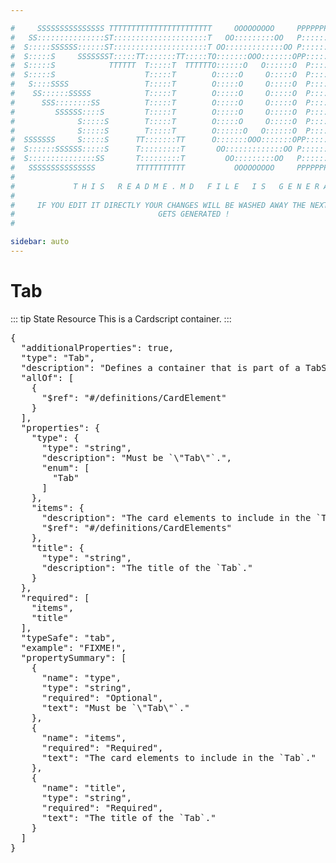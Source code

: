 ```yaml
---

#     SSSSSSSSSSSSSSS TTTTTTTTTTTTTTTTTTTTTTT     OOOOOOOOO     PPPPPPPPPPPPPPPPP    !!!  
#   SS:::::::::::::::ST:::::::::::::::::::::T   OO:::::::::OO   P::::::::::::::::P  !!:!! 
#  S:::::SSSSSS::::::ST:::::::::::::::::::::T OO:::::::::::::OO P::::::PPPPPP:::::P !:::! 
#  S:::::S     SSSSSSST:::::TT:::::::TT:::::TO:::::::OOO:::::::OPP:::::P     P:::::P!:::! 
#  S:::::S            TTTTTT  T:::::T  TTTTTTO::::::O   O::::::O  P::::P     P:::::P!:::! 
#  S:::::S                    T:::::T        O:::::O     O:::::O  P::::P     P:::::P!:::! 
#   S::::SSSS                 T:::::T        O:::::O     O:::::O  P::::PPPPPP:::::P !:::! 
#    SS::::::SSSSS            T:::::T        O:::::O     O:::::O  P:::::::::::::PP  !:::! 
#      SSS::::::::SS          T:::::T        O:::::O     O:::::O  P::::PPPPPPPPP    !:::! 
#         SSSSSS::::S         T:::::T        O:::::O     O:::::O  P::::P            !:::! 
#              S:::::S        T:::::T        O:::::O     O:::::O  P::::P            !!:!! 
#              S:::::S        T:::::T        O::::::O   O::::::O  P::::P             !!!   
#  SSSSSSS     S:::::S      TT:::::::TT      O:::::::OOO:::::::OPP::::::PP                 
#  S::::::SSSSSS:::::S      T:::::::::T       OO:::::::::::::OO P::::::::P           !!!  
#  S:::::::::::::::SS       T:::::::::T         OO:::::::::OO   P::::::::P          !!:!! 
#   SSSSSSSSSSSSSSS         TTTTTTTTTTT           OOOOOOOOO     PPPPPPPPPP           !!!  
#                                                                                          
#             T H I S   R E A D M E . M D   F I L E   I S   G E N E R A T E D !           
#                                                                                         
#     IF YOU EDIT IT DIRECTLY YOUR CHANGES WILL BE WASHED AWAY THE NEXT TIME THIS FILE  
#                                GETS GENERATED !
#                                                                                         

sidebar: auto
---
```


# Tab

::: tip State Resource
This is a Cardscript container.
:::



<pre>
{
  "additionalProperties": true,
  "type": "Tab",
  "description": "Defines a container that is part of a TabSet.",
  "allOf": [
    {
      "$ref": "#/definitions/CardElement"
    }
  ],
  "properties": {
    "type": {
      "type": "string",
      "description": "Must be `\"Tab\"`.",
      "enum": [
        "Tab"
      ]
    },
    "items": {
      "description": "The card elements to include in the `Tab`.",
      "$ref": "#/definitions/CardElements"
    },
    "title": {
      "type": "string",
      "description": "The title of the `Tab`."
    }
  },
  "required": [
    "items",
    "title"
  ],
  "typeSafe": "tab",
  "example": "FIXME!",
  "propertySummary": [
    {
      "name": "type",
      "type": "string",
      "required": "Optional",
      "text": "Must be `\"Tab\"`."
    },
    {
      "name": "items",
      "required": "Required",
      "text": "The card elements to include in the `Tab`."
    },
    {
      "name": "title",
      "type": "string",
      "required": "Required",
      "text": "The title of the `Tab`."
    }
  ]
}
</pre>

